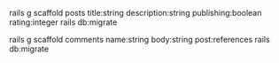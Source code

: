 rails g scaffold posts title:string description:string publishing:boolean rating:integer
rails db:migrate

rails g scaffold comments name:string body:string post:references
rails db:migrate
